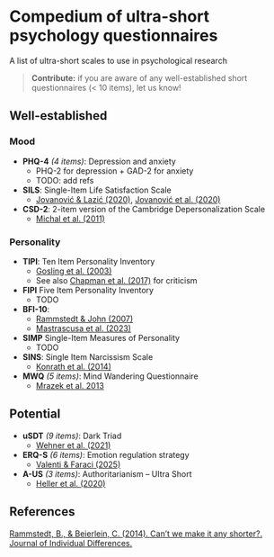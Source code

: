 # Compedium of ultra-short psychology questionnaires

A list of ultra-short scales to use in psychological research

> **Contribute:** if you are aware of any well-established short questionnaires (< 10 items), let us know!

## Well-established

### Mood

- **PHQ-4** *(4 items)*: Depression and anxiety
  - PHQ-2 for depression + GAD-2 for anxiety 
  - TODO: add refs
- **SILS**: Single-Item Life Satisfaction Scale
  - [Jovanović & Lazić (2020)](https://link.springer.com/article/10.1007/s11482-018-9680-6), [Jovanović et al. (2020)](https://doi.org/10.1002/cpp.2434)
- **CSD-2**: 2-item version of the Cambridge Depersonalization Scale
  - [Michal et al. (2011)](https://www.sciencedirect.com/science/article/pii/S0165032710004611)   


### Personality

- **TIPI**: Ten Item Personality Inventory
  - [Gosling et al. (2003)](https://www.sciencedirect.com/science/article/pii/S0092656603000461)
  - See also [Chapman et al. (2017)](https://journals.sagepub.com/doi/full/10.1177/1359105317720819) for criticism
- **FIPI**  Five Item Personality Inventory
  - TODO
- **BFI-10**:
  - [Rammstedt & John (2007)](https://www.sciencedirect.com/science/article/pii/S0092656606000195) 
  - [Mastrascusa et al. (2023)](https://www.nature.com/articles/s41598-023-34504-1)
- **SIMP** Single-Item Measures of Personality
  - TODO 
- **SINS**: Single Item Narcissism Scale
  - [Konrath et al. (2014)](https://journals.plos.org/plosone/article?id=10.1371/journal.pone.0103469)
 - **MWQ** *(5 items)*: Mind Wandering Questionnaire
   - [Mrazek et al. 2013](https://www.frontiersin.org/journals/psychology/articles/10.3389/fpsyg.2013.00560/)

## Potential

- **uSDT** *(9 items)*: Dark Triad
  - [Wehner et al. (2021)](https://psycnet.apa.org/record/2020-85497-001)
- **ERQ-S** *(6 items)*: Emotion regulation strategy
  - [Valenti & Faraci (2025)](https://www.sciencedirect.com/science/article/pii/S0165032724017749)
- **A-US** *(3 items)*: Authoritarianism – Ultra Short
  - [Heller et al. (2020)](https://www.frontiersin.org/journals/psychology/articles/10.3389/fpsyg.2020.533863/full)
 
## References

[Rammstedt, B., & Beierlein, C. (2014). Can’t we make it any shorter?. Journal of Individual Differences.](https://econtent.hogrefe.com/doi/abs/10.1027/1614-0001/a000141?journalCode=jid)
